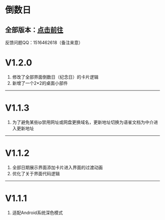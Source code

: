 # 倒数日

## 全部版本：[点击前往](https://www.123pan.cn/s/FMs9jv-RhNF3.html)

反馈问题QQ：1516462618（备注来意）

# V1.2.0

1. 修改了全部界面倒数日（纪念日）的卡片逻辑
2. 新增了一个2*2的桌面小部件

------

# V1.1.3

1. 为了避免某些ip禁用网址或网盘更换域名，更新地址切换为语雀文档为中介进入更新地址

------

# V1.1.2

1. 全部日期展示界面添加卡片进入界面的过渡动画
2. 优化了关于界面代码逻辑

------

# V1.1.1

1. 适配Android系统深色模式